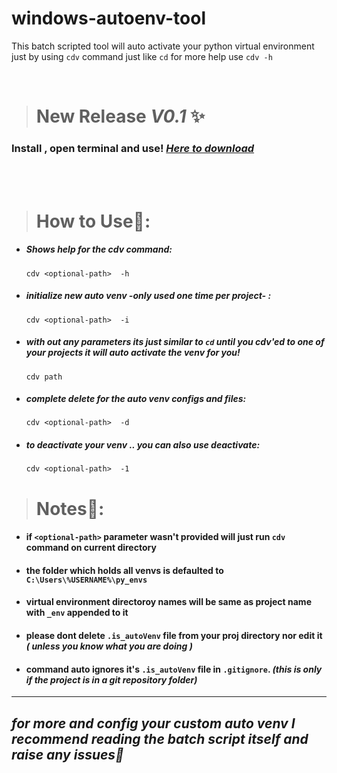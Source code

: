 # windows-autoenv-tool
This batch scripted tool will auto activate your python virtual environment just by using `cdv` command just like `cd` for more help use `cdv -h`

<br>

> # New Release _V0.1_ ✨
### Install , open terminal and use!  [_Here to download_](https://github.com/orsnaro/windows-autoenv-tool/releases/tag/V0.1)



<br>
<br>

> # How to Use🚀:

* ##### Shows help for the cdv command:
   ```batch
   cdv <optional-path>  -h
   ```
* #####  initialize new auto venv -_only used one time per project_- :
  ```batch
  cdv <optional-path>  -i
  ```

* ##### with out any parameters its just similar to `cd` until you cdv'ed to one of your projects it will auto activate the venv for you!
   ```batch
   cdv path  
   ```              

* ##### complete delete  for the auto venv configs and files:
   ```batch
   cdv <optional-path>  -d
   ```

* ##### to deactivate your venv .. you can also use deactivate:
  ```batch
  cdv <optional-path>  -1
  ```


> # Notes📝:
 * #### if `<optional-path>` parameter wasn't provided will just run `cdv` command on current directory
* #### the folder which holds all venvs is defaulted to `C:\Users\%USERNAME%\py_envs`
* #### virtual environment directoroy names will be same as project name with `_env` appended to it
*  #### please dont delete `.is_autoVenv` file from your proj directory nor edit it _( unless you know what you are doing )_
*  #### command auto ignores it's `.is_autoVenv` file in `.gitignore`. _(this is only if the project is in a git repository folder)_

---
 ##  _for more and config your custom auto venv I recommend reading the batch script itself and raise any issues💙_
